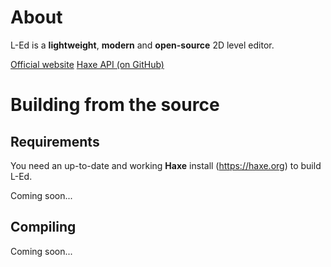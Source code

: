 # About

L-Ed is a **lightweight**, **modern** and **open-source** 2D level editor.

[Official website](https://deepnight.net/tools/led-2d-level-editor/)
[Haxe API (on GitHub)](https://github.com/deepnight/led-haxe-api)

# Building from the source

## Requirements

You need an up-to-date and working **Haxe** install (https://haxe.org) to build L-Ed.

Coming soon...

## Compiling

Coming soon...
